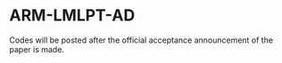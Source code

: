# ARM-LMLPT-AD

Codes will be posted after the official acceptance announcement of the paper is made.
